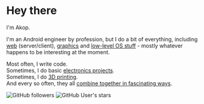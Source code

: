 # Hey there

I'm Akop.

I'm an Android engineer by profession, but I do a bit of
everything, including [web](https://github.com/0xe1f/grouch) (server/client), [graphics](https://github.com/CocoaMSX/CocoaMSX)
and [low-level OS stuff](https://github.com/8bitpsp/psplib) - mostly whatever happens to be interesting at the moment.

Most often, I write code.  
Sometimes, I do basic [electronics projects](https://github.com/0xe1f/NeoGeoWireless).  
Sometimes, I do [3D printing](https://github.com/0xe1f/3dprint/blob/master/nes/nes_cart_bottom.stl).  
And every so often, they all [combine together in fascinating ways](https://github.com/0xe1f/red).  

![GitHub followers](https://img.shields.io/github/followers/0xe1f?label=Follow&style=social) ![GitHub User's stars](https://img.shields.io/github/stars/0xe1f?style=social)

